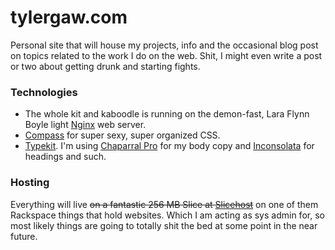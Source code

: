 # tylergaw.com

Personal site that will house my projects, info and the occasional blog post on
topics related to the work I do on the web. Shit, I might even write a post or
two about getting drunk and starting fights.

### Technologies
* The whole kit and kaboodle is running on the demon-fast,
Lara Flynn Boyle light [Nginx](http://nginx.org) web server.
* [Compass](http://compass-style.org) for super sexy, super organized CSS.
* [Typekit](http://typekit.com). I'm using [Chaparral Pro](http://typekit.com/fonts/chaparral-pro)
for my body copy and [Inconsolata](https://typekit.com/fonts/inconsolata) for headings and such.

### Hosting
Everything will live <strike>on a fantastic 256 MB Slice at [Slicehost](http://www.slicehost.com)</strike>
on one of them Rackspace things that hold websites.
Which I am acting as sys admin for, so most likely things are going to totally
shit the bed at some point in the near future.

